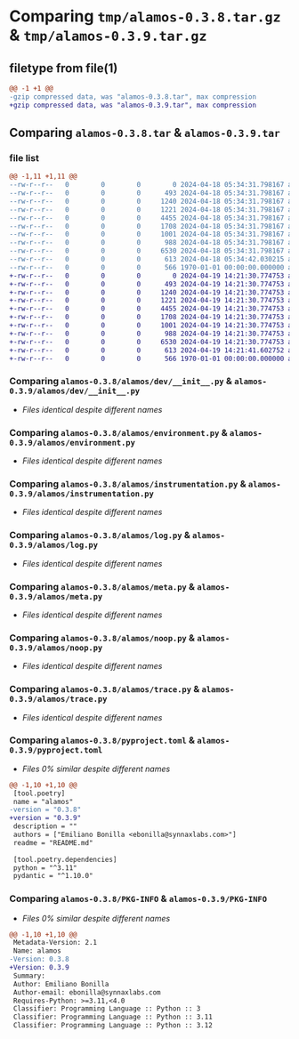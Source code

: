 # Comparing `tmp/alamos-0.3.8.tar.gz` & `tmp/alamos-0.3.9.tar.gz`

## filetype from file(1)

```diff
@@ -1 +1 @@
-gzip compressed data, was "alamos-0.3.8.tar", max compression
+gzip compressed data, was "alamos-0.3.9.tar", max compression
```

## Comparing `alamos-0.3.8.tar` & `alamos-0.3.9.tar`

### file list

```diff
@@ -1,11 +1,11 @@
--rw-r--r--   0        0        0        0 2024-04-18 05:34:31.798167 alamos-0.3.8/README.md
--rw-r--r--   0        0        0      493 2024-04-18 05:34:31.798167 alamos-0.3.8/alamos/__init__.py
--rw-r--r--   0        0        0     1240 2024-04-18 05:34:31.798167 alamos-0.3.8/alamos/dev/__init__.py
--rw-r--r--   0        0        0     1221 2024-04-18 05:34:31.798167 alamos-0.3.8/alamos/environment.py
--rw-r--r--   0        0        0     4455 2024-04-18 05:34:31.798167 alamos-0.3.8/alamos/instrumentation.py
--rw-r--r--   0        0        0     1708 2024-04-18 05:34:31.798167 alamos-0.3.8/alamos/log.py
--rw-r--r--   0        0        0     1001 2024-04-18 05:34:31.798167 alamos-0.3.8/alamos/meta.py
--rw-r--r--   0        0        0      988 2024-04-18 05:34:31.798167 alamos-0.3.8/alamos/noop.py
--rw-r--r--   0        0        0     6530 2024-04-18 05:34:31.798167 alamos-0.3.8/alamos/trace.py
--rw-r--r--   0        0        0      613 2024-04-18 05:34:42.030215 alamos-0.3.8/pyproject.toml
--rw-r--r--   0        0        0      566 1970-01-01 00:00:00.000000 alamos-0.3.8/PKG-INFO
+-rw-r--r--   0        0        0        0 2024-04-19 14:21:30.774753 alamos-0.3.9/README.md
+-rw-r--r--   0        0        0      493 2024-04-19 14:21:30.774753 alamos-0.3.9/alamos/__init__.py
+-rw-r--r--   0        0        0     1240 2024-04-19 14:21:30.774753 alamos-0.3.9/alamos/dev/__init__.py
+-rw-r--r--   0        0        0     1221 2024-04-19 14:21:30.774753 alamos-0.3.9/alamos/environment.py
+-rw-r--r--   0        0        0     4455 2024-04-19 14:21:30.774753 alamos-0.3.9/alamos/instrumentation.py
+-rw-r--r--   0        0        0     1708 2024-04-19 14:21:30.774753 alamos-0.3.9/alamos/log.py
+-rw-r--r--   0        0        0     1001 2024-04-19 14:21:30.774753 alamos-0.3.9/alamos/meta.py
+-rw-r--r--   0        0        0      988 2024-04-19 14:21:30.774753 alamos-0.3.9/alamos/noop.py
+-rw-r--r--   0        0        0     6530 2024-04-19 14:21:30.774753 alamos-0.3.9/alamos/trace.py
+-rw-r--r--   0        0        0      613 2024-04-19 14:21:41.602752 alamos-0.3.9/pyproject.toml
+-rw-r--r--   0        0        0      566 1970-01-01 00:00:00.000000 alamos-0.3.9/PKG-INFO
```

### Comparing `alamos-0.3.8/alamos/dev/__init__.py` & `alamos-0.3.9/alamos/dev/__init__.py`

 * *Files identical despite different names*

### Comparing `alamos-0.3.8/alamos/environment.py` & `alamos-0.3.9/alamos/environment.py`

 * *Files identical despite different names*

### Comparing `alamos-0.3.8/alamos/instrumentation.py` & `alamos-0.3.9/alamos/instrumentation.py`

 * *Files identical despite different names*

### Comparing `alamos-0.3.8/alamos/log.py` & `alamos-0.3.9/alamos/log.py`

 * *Files identical despite different names*

### Comparing `alamos-0.3.8/alamos/meta.py` & `alamos-0.3.9/alamos/meta.py`

 * *Files identical despite different names*

### Comparing `alamos-0.3.8/alamos/noop.py` & `alamos-0.3.9/alamos/noop.py`

 * *Files identical despite different names*

### Comparing `alamos-0.3.8/alamos/trace.py` & `alamos-0.3.9/alamos/trace.py`

 * *Files identical despite different names*

### Comparing `alamos-0.3.8/pyproject.toml` & `alamos-0.3.9/pyproject.toml`

 * *Files 0% similar despite different names*

```diff
@@ -1,10 +1,10 @@
 [tool.poetry]
 name = "alamos"
-version = "0.3.8"
+version = "0.3.9"
 description = ""
 authors = ["Emiliano Bonilla <ebonilla@synnaxlabs.com>"]
 readme = "README.md"
 
 [tool.poetry.dependencies]
 python = "^3.11"
 pydantic = "^1.10.0"
```

### Comparing `alamos-0.3.8/PKG-INFO` & `alamos-0.3.9/PKG-INFO`

 * *Files 0% similar despite different names*

```diff
@@ -1,10 +1,10 @@
 Metadata-Version: 2.1
 Name: alamos
-Version: 0.3.8
+Version: 0.3.9
 Summary: 
 Author: Emiliano Bonilla
 Author-email: ebonilla@synnaxlabs.com
 Requires-Python: >=3.11,<4.0
 Classifier: Programming Language :: Python :: 3
 Classifier: Programming Language :: Python :: 3.11
 Classifier: Programming Language :: Python :: 3.12
```

